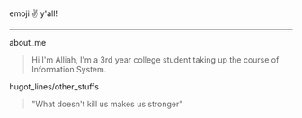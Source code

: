 emoji :v: y'all!
***
about_me
> Hi I'm Alliah, I'm a 3rd year college student taking up the course of Information System.

hugot_lines/other_stuffs

> "What doesn't kill us makes us stronger"
